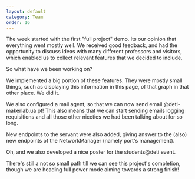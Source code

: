 ```yaml
---
layout: default
category: Team
order: 16
---
```


The week started with the first "full project" demo. Its our opinion that
everything went mostly well. We received good feedback, and had the opportunity
to discuss ideas with many different professors and visitors, which enabled us
to collect relevant features that we decided to include.

So what have we been working on?

We implemented a big portion of these features. They were mostly small things,
such as displaying this information in this page, of that graph in that other
place. We did it.

We also configured a mail agent, so that we can now send email
@deti-makerlab.ua.pt! This also means that we can start sending emails logging
requisitions and all those other niceties we had been talking about for so
long.

New endpoints to the servant were also added, giving answer to the (also) new
endpoints of the NetworkManager (namely port's management).

Oh, and we also developed a nice poster for the students@deti event.

There's still a not so small path till we can see this project's completion,
though we are heading full power mode aiming towards a strong finish!
